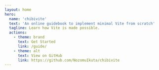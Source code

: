 ```yaml
---
layout: home
hero:
  name: 'chibivite'
  text: 'An online guidebook to implement minimal Vite from scratch'
  tagline: Learn how Vite is made possible.
  actions:
    - theme: brand
      text: Get Started
      link: /guide/
    - theme: alt
      text: View on GitHub
      link: https://github.com/NozomuIkuta/chibivite
---
```

